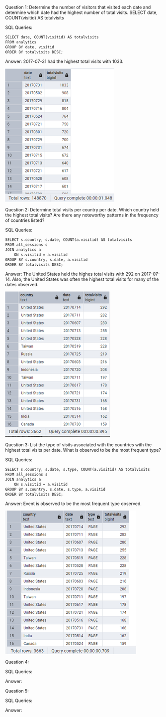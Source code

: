 Question 1: Determine the number of visitors that visited each date and determine which date had the highest number of total visits.
SELECT date, COUNT(visitid) AS totalvisits

SQL Queries: 

```
SELECT date, COUNT(visitid) AS totalvisits
FROM analytics
GROUP BY date, visitid
ORDER BY totalvisits DESC;
```

Answer: 
2017-07-31 had the highest total visits with 1033. 

![alt text](image-14.png)


Question 2: Determine total visits per country per date. Which country held the highest total visits? Are there any noteworthy patterns in the frequency of countries listed?

SQL Queries:

```
SELECT s.country, s.date, COUNT(a.visitid) AS totalvisits
FROM all_sessions s
JOIN analytics a
    ON s.visitid = a.visitid
GROUP BY s.country, s.date, a.visitid
ORDER BY totalvisits DESC;
```

Answer: The United States held the highes total visits with 292 on 2017-07-14. Also, the United States was often the highest total visits for many of the dates observed.

![alt text](image-15.png)

Question 3: List the type of visits associated with the countries with the highest total visits per date. What is observed to be the most frequent type? 

SQL Queries:

```
SELECT s.country, s.date, s.type, COUNT(a.visitid) AS totalvisits
FROM all_sessions s
JOIN analytics a
    ON s.visitid = a.visitid
GROUP BY s.country, s.date, s.type, a.visitid
ORDER BY totalvisits DESC;
```

Answer: Event is observed to be the most frequent type observed. 

![alt text](image-16.png)


Question 4: 

SQL Queries:

Answer:



Question 5: 

SQL Queries:

Answer:
